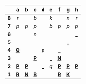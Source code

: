 |     |  a  |  b  |  c  |  d  |  e  |  f  |  g  |  h  |
|:---:|:---:|:---:|:---:|:---:|:---:|:---:|:---:|:---:|
|  **8**  |  _r_  |     |  _b_  |     |  _k_  |     |  _n_  |  _r_  |
|  **7**  |  _p_  |  _p_  |  _p_  |     |  _b_  |  _p_  |  _p_  |  _p_  |
|  **6**  |     |     |  _n_  |     |     |     |     |  [_](http://localhost:8080/api/chess/play?move=c1h6)  |
|  **5**  |     |     |     |     |     |     |  [_](http://localhost:8080/api/chess/play?move=c1g5)  |     |
|  **4**  |  [**Q**](http://localhost:8080/api/chess/select?square=a4)  |     |     |  _p_  |     |  [_](http://localhost:8080/api/chess/play?move=c1f4)  |     |     |
|  **3**  |     |     |  [**P**](http://localhost:8080/api/chess/select?square=c3)  |     |  [_](http://localhost:8080/api/chess/play?move=c1e3)  |  [**N**](http://localhost:8080/api/chess/select?square=f3)  |     |     |
|  **2**  |  [**P**](http://localhost:8080/api/chess/select?square=a2)  |  [**P**](http://localhost:8080/api/chess/select?square=b2)  |     |  [_](http://localhost:8080/api/chess/play?move=c1d2)  |  _q_  |  [**P**](https://github.com/grim-kalman)  |  [**P**](http://localhost:8080/api/chess/select?square=g2)  |  [**P**](http://localhost:8080/api/chess/select?square=h2)  |
|  **1**  |  [**R**](https://github.com/grim-kalman)  |  [**N**](http://localhost:8080/api/chess/select?square=b1)  |  [**B**](http://localhost:8080/api/chess/select?square=c1)  |     |     |  [**R**](http://localhost:8080/api/chess/select?square=f1)  |  [**K**](http://localhost:8080/api/chess/select?square=g1)  |     |
